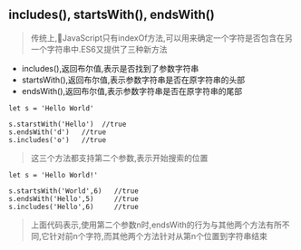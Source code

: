 ## includes(), startsWith(), endsWith()
>传统上,JavaScript只有indexOf方法,可以用来确定一个字符是否包含在另一个字符串中.ES6又提供了三种新方法
- includes(),返回布尔值,表示是否找到了参数字符串
- startsWith(),返回布尔值,表示参数字符串是否在原字符串的头部
- endsWith(),返回布尔值,表示参数字符串是否在原字符串的尾部
```
let s = 'Hello World'

s.starstWith('Hello')  //true
s.endsWith('d')   //true
s.includes('o')   //true
```
>这三个方法都支持第二个参数,表示开始搜索的位置
```
let s = 'Hello World!'

s.startsWith('World',6)   //true
s.endsWith('Hello',5)     //true
s.includes('Hello',6)     //true
```
>上面代码表示,使用第二个参数n时,endsWith的行为与其他两个方法有所不同,它针对前n个字符,而其他两个方法针对从第n个位置到字符串结束